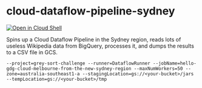 # cloud-dataflow-pipeline-sydney
[![Open in Cloud Shell](http://gstatic.com/cloudssh/images/open-btn.svg)](https://console.cloud.google.com/cloudshell/open?git_repo=https%3A%2F%2Fgithub.com%2Fshinesolutions%2Fcloud-dataflow-sydney&page=shell&tutorial=tutorial.md)

Spins up a Cloud Dataflow Pipeline in the Sydney region, reads lots of useless Wikipedia data from BigQuery, processes it, and dumps the results to a CSV file in GCS.


`--project=grey-sort-challenge
 --runner=DataflowRunner
 --jobName=hello-gdg-cloud-melbourne-from-the-new-sydney-region
 --maxNumWorkers=50
 --zone=australia-southeast1-a
 --stagingLocation=gs://<your-bucket>/jars
 --tempLocation=gs://<your-bucket>/tmp`
